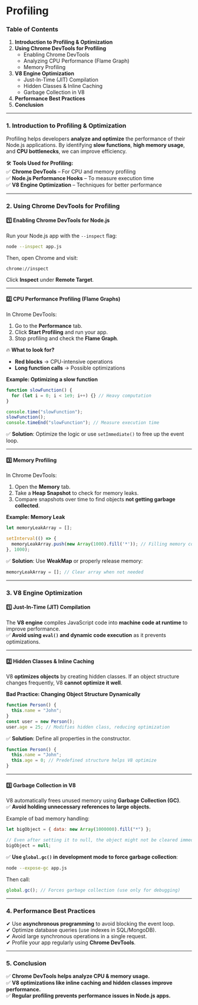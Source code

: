 # Profiling

### **Table of Contents**

1. **Introduction to Profiling & Optimization**
2. **Using Chrome DevTools for Profiling**
   * Enabling Chrome DevTools
   * Analyzing CPU Performance (Flame Graph)
   * Memory Profiling
3. **V8 Engine Optimization**
   * Just-In-Time (JIT) Compilation
   * Hidden Classes & Inline Caching
   * Garbage Collection in V8
4. **Performance Best Practices**
5. **Conclusion**

***

### **1. Introduction to Profiling & Optimization**

Profiling helps developers **analyze and optimize** the performance of their Node.js applications. By identifying **slow functions**, **high memory usage**, and **CPU bottlenecks**, we can improve efficiency.

🛠 **Tools Used for Profiling:**\
✅ **Chrome DevTools** – For CPU and memory profiling\
✅ **Node.js Performance Hooks** – To measure execution time\
✅ **V8 Engine Optimization** – Techniques for better performance

***

### **2. Using Chrome DevTools for Profiling**

#### **1️⃣ Enabling Chrome DevTools for Node.js**

Run your Node.js app with the `--inspect` flag:

```bash
node --inspect app.js
```

Then, open Chrome and visit:

```
chrome://inspect
```

Click **Inspect** under **Remote Target**.

***

#### **2️⃣ CPU Performance Profiling (Flame Graphs)**

In Chrome DevTools:

1. Go to the **Performance** tab.
2. Click **Start Profiling** and run your app.
3. Stop profiling and check the **Flame Graph**.

🔥 **What to look for?**

* **Red blocks** → CPU-intensive operations
* **Long function calls** → Possible optimizations

**Example: Optimizing a slow function**

```javascript
function slowFunction() {
  for (let i = 0; i < 1e9; i++) {} // Heavy computation
}

console.time("slowFunction");
slowFunction();
console.timeEnd("slowFunction"); // Measure execution time
```

✅ **Solution**: Optimize the logic or use `setImmediate()` to free up the event loop.

***

#### **3️⃣ Memory Profiling**

In Chrome DevTools:

1. Open the **Memory** tab.
2. Take a **Heap Snapshot** to check for memory leaks.
3. Compare snapshots over time to find objects **not getting garbage collected**.

**Example: Memory Leak**

```javascript
let memoryLeakArray = [];

setInterval(() => {
  memoryLeakArray.push(new Array(1000).fill('*')); // Filling memory continuously
}, 1000);
```

✅ **Solution**: Use **WeakMap** or properly release memory:

```javascript
memoryLeakArray = []; // Clear array when not needed
```

***

### **3. V8 Engine Optimization**

#### **1️⃣ Just-In-Time (JIT) Compilation**

The **V8 engine** compiles JavaScript code into **machine code at runtime** to improve performance.\
✅ **Avoid using `eval()` and dynamic code execution** as it prevents optimizations.

***

#### **2️⃣ Hidden Classes & Inline Caching**

V8 **optimizes objects** by creating hidden classes. If an object structure changes frequently, V8 **cannot optimize it well**.

**Bad Practice: Changing Object Structure Dynamically**

```javascript
function Person() {
  this.name = "John";
}
const user = new Person();
user.age = 25; // Modifies hidden class, reducing optimization
```

✅ **Solution**: Define all properties in the constructor.

```javascript
function Person() {
  this.name = "John";
  this.age = 0; // Predefined structure helps V8 optimize
}
```

***

#### **3️⃣ Garbage Collection in V8**

V8 automatically frees unused memory using **Garbage Collection (GC)**.\
✅ **Avoid holding unnecessary references to large objects.**

Example of bad memory handling:

```javascript
let bigObject = { data: new Array(1000000).fill("*") };

// Even after setting it to null, the object might not be cleared immediately.
bigObject = null;
```

✅ **Use `global.gc()` in development mode to force garbage collection**:

```bash
node --expose-gc app.js
```

Then call:

```javascript
global.gc(); // Forces garbage collection (use only for debugging)
```

***

### **4. Performance Best Practices**

✔ Use **asynchronous programming** to avoid blocking the event loop.\
✔ Optimize database queries (use indexes in SQL/MongoDB).\
✔ Avoid large synchronous operations in a single request.\
✔ Profile your app regularly using **Chrome DevTools**.

***

### **5. Conclusion**

✅ **Chrome DevTools helps analyze CPU & memory usage.**\
✅ **V8 optimizations like inline caching and hidden classes improve performance.**\
✅ **Regular profiling prevents performance issues in Node.js apps.**

